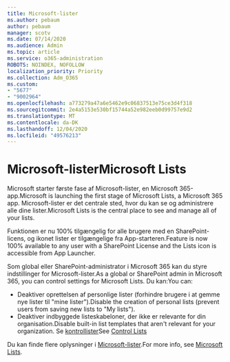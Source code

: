 ```yaml
---
title: Microsoft-lister
ms.author: pebaum
author: pebaum
manager: scotv
ms.date: 07/14/2020
ms.audience: Admin
ms.topic: article
ms.service: o365-administration
ROBOTS: NOINDEX, NOFOLLOW
localization_priority: Priority
ms.collection: Adm_O365
ms.custom:
- "5677"
- "9002964"
ms.openlocfilehash: a773279a47a6e5462e9c06837513e75ce3d4f318
ms.sourcegitcommit: 2e4a5153e530bf15744a52e982eeb0d99757e9d2
ms.translationtype: MT
ms.contentlocale: da-DK
ms.lasthandoff: 12/04/2020
ms.locfileid: "49576213"
---
```

# <a name="microsoft-lists"></a><span data-ttu-id="541e5-102">Microsoft-lister</span><span class="sxs-lookup"><span data-stu-id="541e5-102">Microsoft Lists</span></span>

<span data-ttu-id="541e5-103">Microsoft starter første fase af Microsoft-lister, en Microsoft 365-app.</span><span class="sxs-lookup"><span data-stu-id="541e5-103">Microsoft is launching the first stage of Microsoft Lists, a Microsoft 365 app.</span></span> <span data-ttu-id="541e5-104">Microsoft-lister er det centrale sted, hvor du kan se og administrere alle dine lister.</span><span class="sxs-lookup"><span data-stu-id="541e5-104">Microsoft Lists is the central place to see and manage all of your lists.</span></span>  
  
<span data-ttu-id="541e5-105">Funktionen er nu 100% tilgængelig for alle brugere med en SharePoint-licens, og ikonet lister er tilgængelige fra App-starteren.</span><span class="sxs-lookup"><span data-stu-id="541e5-105">Feature is now 100% available to any user with a SharePoint License and the Lists icon is accessible from App Launcher.</span></span>

<span data-ttu-id="541e5-106">Som global eller SharePoint-administrator i Microsoft 365 kan du styre indstillinger for Microsoft-lister.</span><span class="sxs-lookup"><span data-stu-id="541e5-106">As a global or SharePoint admin in Microsoft 365, you can control settings for Microsoft Lists.</span></span> <span data-ttu-id="541e5-107">Du kan:</span><span class="sxs-lookup"><span data-stu-id="541e5-107">You can:</span></span>

- <span data-ttu-id="541e5-108">Deaktiver oprettelsen af personlige lister (forhindre brugere i at gemme nye lister til "mine lister").</span><span class="sxs-lookup"><span data-stu-id="541e5-108">Disable the creation of personal lists (prevent users from saving new lists to "My lists").</span></span>
- <span data-ttu-id="541e5-109">Deaktiver indbyggede listeskabeloner, der ikke er relevante for din organisation.</span><span class="sxs-lookup"><span data-stu-id="541e5-109">Disable built-in list templates that aren't relevant for your organization.</span></span>
<span data-ttu-id="541e5-110">Se [kontrollister](https://docs.microsoft.com/sharepoint/control-lists)</span><span class="sxs-lookup"><span data-stu-id="541e5-110">See [Control Lists](https://docs.microsoft.com/sharepoint/control-lists)</span></span>

<span data-ttu-id="541e5-111">Du kan finde flere oplysninger i [Microsoft-lister](https://aka.ms/microsoftlists).</span><span class="sxs-lookup"><span data-stu-id="541e5-111">For more info, see [Microsoft Lists](https://aka.ms/microsoftlists).</span></span>
